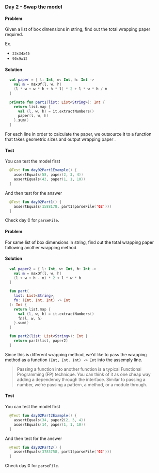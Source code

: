 ### Day 2 - Swap the model

#### Problem

Given a list of box dimensions in string, find out the total wrapping paper required.

Ex. 

- `23x34x45`
- `90x9x12`

#### Solution

```kotlin
  val paper = { l: Int, w: Int, h: Int ->
    val m = maxOf(l, w, h)
    (l * w + w * h + h * l) * 2 + l * w * h / m
  }

  private fun part1(list: List<String>): Int {
    return list.map {
      val (l, w, h) = it.extractNumbers()
      paper(l, w, h)
    }.sum()
  }
```

For each line in order to calculate the paper, we outsource it to a function that takes geometric sizes and output wrapping paper .

#### Test

You can test the model first

```kotlin
  @Test fun day02Part1Example() {
    assertEquals(58, paper(2, 3, 4))
    assertEquals(43, paper(1, 1, 10))
  }
```

And then test for the answer

```kotlin
  @Test fun day02Part1() {
    assertEquals(1588178, part1(parseFile('02')))
  }
```

Check day 0 for `parseFile`.

#### Problem

For same list of box dimensions in string, find out the total wrapping paper following another wrapping method.

#### Solution

```kotlin
  val paper2 = { l: Int, w: Int, h: Int ->
    val m = maxOf(l, w, h)
    (l + w + h - m) * 2 + l * w * h
  }

  fun part(
    list: List<String>,
    fn: (Int, Int, Int) -> Int
  ): Int {
    return list.map {
      val (l, w, h) = it.extractNumbers()
      fn(l, w, h)
    }.sum()
  }

  fun part2(list: List<String>): Int {
    return part(list, paper2)
  }
```

Since this is different wrapping method, we'd like to pass the wrapping method as a function `(Int, Int, Int) -> Int` into the assemply line. 

> Passing a function into another function is a typical Functional Programming (FP) technique. You can think of it as one cheap way adding a dependency through the interface. Similar to passing a number, we're passing a pattern, a method, or a module through.

#### Test

You can test the model first

```kotlin
  @Test fun day02Part2Example() {
    assertEquals(34, paper2(2, 3, 4))
    assertEquals(14, paper(1, 1, 10))
  }
```

And then test for the answer

```kotlin
  @Test fun day02Part2() {
    assertEquals(3783758, part1(parseFile('02')))
  }
```

Check day 0 for `parseFile`.

#### 